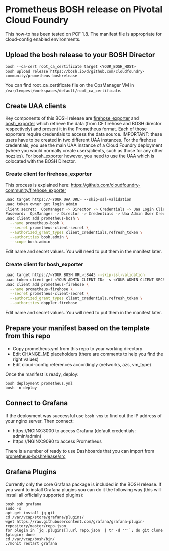 # Prometheus BOSH release on Pivotal Cloud Foundry

This how-to has been tested on PCF 1.8. The manifest file is appropriate for cloud-config enabled environments.

## Upload the bosh release to your BOSH Director

```
bosh --ca-cert root_ca_certificate target <YOUR_BOSH_HOST>
bosh upload release https://bosh.io/d/github.com/cloudfoundry-community/prometheus-boshrelease
```
You can find root_ca_certificate file on the OpsManager VM in ```/var/tempest/workspaces/default/root_ca_certificate```.

## Create UAA clients
Key components of this BOSH release are [firehose_exporter](https://github.com/cloudfoundry-community/firehose_exporter) and [bosh_exporter](https://github.com/cloudfoundry-community/bosh_exporter) which retrieve the data (from CF firehose and BOSH director respectively) and present it in the Prometheus format. Each of those exporters require credentials to access the data source. IMPORTANT: these users have to be created in two different UAA instances. For the firehose credentials, you use the main UAA instance of a Cloud Foundry deployment (where you would normally create users/clients, such as those for any other nozzles). For bosh_exporter however, you need to use the UAA which is colocated with the BOSH Director.

### Create client for firehose_exporter
This process is explained here: https://github.com/cloudfoundry-community/firehose_exporter
```bash
uaac target https://<YOUR UAA URL> --skip-ssl-validation
uaac token owner get login admin
Client secret:  OpsManager -> Director -> Credentials -> Uaa Login Client Credentials
Password:  OpsManager -> Director -> Credentials -> Uaa Admin User Credentials
uaac client add prometheus-bosh \
  --name prometheus-bosh \
  --secret prometheus-client-secret \
  --authorized_grant_types client_credentials,refresh_token \
  --authorities bosh.admin \
  --scope bosh.admin
```
Edit name and secret values. You will need to put them in the manifest later.

### Create client for bosh_exporter
```bash
uaac target https://<YOUR BOSH URL>:8443 --skip-ssl-validation
uaac token client get <YOUR ADMIN CLIENT ID> -s <YOUR ADMIN CLIENT SECRET>
uaac client add prometheus-firehose \
  --name prometheus-firehose \
  --secret prometheus-client-secret \
  --authorized_grant_types client_credentials,refresh_token \
  --authorities doppler.firehose
```
Edit name and secret values. You will need to put them in the manifest later.

##
## Prepare your manifest based on the template from this repo
* Copy prometheus.yml from this repo to your working directory
* Edit CHANGE_ME placeholders (there are comments to help you find the right values)
* Edit cloud-config references accordingly (networks, azs, vm_type)

Once the manifest is ready, deploy:
```
bosh deployment prometheus.yml
bosh -n deploy
```

## Connect to Grafana
If the deployment was successful use ```bosh vms``` to find out the IP address of your nginx server. Then connect:
* https://NGINX:3000 to access Grafana (default credentials: admin/admin)
* https://NGINX:9090 to access Prometheus

There is a number of ready to use Dashboards that you can import from [prometheus-boshrelease/src](https://github.com/cloudfoundry-community/prometheus-boshrelease/tree/master/src)

## Grafana Plugins
Currently only the core Grafana package is included in the BOSH release. If you want to install Grafana plugins you can do it the following way (this will install all officially supported plugins):
```
bosh ssh grafana
sudo -s
apt-get install jq git
cd /var/vcap/store/grafana/plugins/
wget https://raw.githubusercontent.com/grafana/grafana-plugin-repository/master/repo.json
for plugin in `jq .plugins[].url repo.json  | tr -d '"'`; do git clone $plugin; done
cd /var/vcap/bosh/bin/
./monit restart grafana
```
